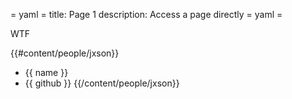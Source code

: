 = yaml =
title: Page 1
description: Access a page directly
= yaml =

WTF

{{#content/people/jxson}}
* {{ name }}
* {{ github }}
{{/content/people/jxson}}
